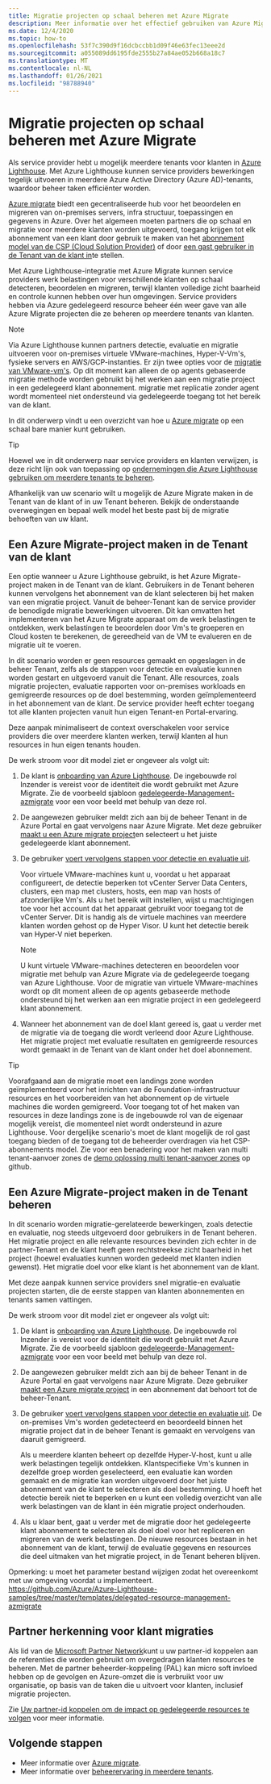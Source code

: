 ```yaml
---
title: Migratie projecten op schaal beheren met Azure Migrate
description: Meer informatie over het effectief gebruiken van Azure Migrate op gedelegeerde klanten resources.
ms.date: 12/4/2020
ms.topic: how-to
ms.openlocfilehash: 53f7c390d9f16dcbccbb1d09f46e63fec13eee2d
ms.sourcegitcommit: a055089dd6195fde2555b27a84ae052b668a18c7
ms.translationtype: MT
ms.contentlocale: nl-NL
ms.lasthandoff: 01/26/2021
ms.locfileid: "98788940"
---
```

# <a name="manage-migration-projects-at-scale-with-azure-migrate"></a>Migratie projecten op schaal beheren met Azure Migrate

Als service provider hebt u mogelijk meerdere tenants voor klanten in [Azure Lighthouse](../overview.md). Met Azure Lighthouse kunnen service providers bewerkingen tegelijk uitvoeren in meerdere Azure Active Directory (Azure AD)-tenants, waardoor beheer taken efficiënter worden.

[Azure migrate](../../migrate/migrate-services-overview.md) biedt een gecentraliseerde hub voor het beoordelen en migreren van on-premises servers, infra structuur, toepassingen en gegevens in Azure. Over het algemeen moeten partners die op schaal en migratie voor meerdere klanten worden uitgevoerd, toegang krijgen tot elk abonnement van een klant door gebruik te maken van het [abonnement model van de CSP (Cloud Solution Provider)](/partner-center/customers-revoke-admin-privileges) of door [een gast gebruiker in de Tenant van de klant in](../../active-directory/external-identities/what-is-b2b.md)te stellen.

Met Azure Lighthouse-integratie met Azure Migrate kunnen service providers werk belastingen voor verschillende klanten op schaal detecteren, beoordelen en migreren, terwijl klanten volledige zicht baarheid en controle kunnen hebben over hun omgevingen. Service providers hebben via Azure gedelegeerd resource beheer één weer gave van alle Azure Migrate projecten die ze beheren op meerdere tenants van klanten.

> [!NOTE]
> Via Azure Lighthouse kunnen partners detectie, evaluatie en migratie uitvoeren voor on-premises virtuele VMware-machines, Hyper-V-Vm's, fysieke servers en AWS/GCP-instanties. Er zijn twee opties voor de [migratie van VMware-vm's](../../migrate/server-migrate-overview.md). Op dit moment kan alleen de op agents gebaseerde migratie methode worden gebruikt bij het werken aan een migratie project in een gedelegeerd klant abonnement. migratie met replicatie zonder agent wordt momenteel niet ondersteund via gedelegeerde toegang tot het bereik van de klant.

In dit onderwerp vindt u een overzicht van hoe u [Azure migrate](../../migrate/migrate-services-overview.md) op een schaal bare manier kunt gebruiken.

> [!TIP]
> Hoewel we in dit onderwerp naar service providers en klanten verwijzen, is deze richt lijn ook van toepassing op [ondernemingen die Azure Lighthouse gebruiken om meerdere tenants te beheren](../concepts/enterprise.md).

Afhankelijk van uw scenario wilt u mogelijk de Azure Migrate maken in de Tenant van de klant of in uw Tenant beheren. Bekijk de onderstaande overwegingen en bepaal welk model het beste past bij de migratie behoeften van uw klant.

## <a name="create-an-azure-migrate-project-in-the-customer-tenant"></a>Een Azure Migrate-project maken in de Tenant van de klant

Een optie wanneer u Azure Lighthouse gebruikt, is het Azure Migrate-project maken in de Tenant van de klant. Gebruikers in de Tenant beheren kunnen vervolgens het abonnement van de klant selecteren bij het maken van een migratie project. Vanuit de beheer-Tenant kan de service provider de benodigde migratie bewerkingen uitvoeren. Dit kan omvatten het implementeren van het Azure Migrate apparaat om de werk belastingen te ontdekken, werk belastingen te beoordelen door Vm's te groeperen en Cloud kosten te berekenen, de gereedheid van de VM te evalueren en de migratie uit te voeren.

In dit scenario worden er geen resources gemaakt en opgeslagen in de beheer Tenant, zelfs als de stappen voor detectie en evaluatie kunnen worden gestart en uitgevoerd vanuit die Tenant. Alle resources, zoals migratie projecten, evaluatie rapporten voor on-premises workloads en gemigreerde resources op de doel bestemming, worden geïmplementeerd in het abonnement van de klant. De service provider heeft echter toegang tot alle klanten projecten vanuit hun eigen Tenant-en Portal-ervaring.

Deze aanpak minimaliseert de context overschakelen voor service providers die over meerdere klanten werken, terwijl klanten al hun resources in hun eigen tenants houden.

De werk stroom voor dit model ziet er ongeveer als volgt uit:

1. De klant is [onboarding van Azure Lighthouse](onboard-customer.md). De ingebouwde rol Inzender is vereist voor de identiteit die wordt gebruikt met Azure Migrate. Zie de voorbeeld sjabloon [gedelegeerde-Management-azmigrate](https://github.com/Azure/Azure-Lighthouse-samples/tree/master/templates/delegated-resource-management-azmigrate) voor een voor beeld met behulp van deze rol.
1. De aangewezen gebruiker meldt zich aan bij de beheer Tenant in de Azure Portal en gaat vervolgens naar Azure Migrate. Met deze gebruiker [maakt u een Azure migrate project](../../migrate/create-manage-projects.md)en selecteert u het juiste gedelegeerde klant abonnement.
1. De gebruiker [voert vervolgens stappen voor detectie en evaluatie uit](../../migrate/tutorial-discover-vmware.md).

   Voor virtuele VMware-machines kunt u, voordat u het apparaat configureert, de detectie beperken tot vCenter Server Data Centers, clusters, een map met clusters, hosts, een map van hosts of afzonderlijke Vm's. Als u het bereik wilt instellen, wijst u machtigingen toe voor het account dat het apparaat gebruikt voor toegang tot de vCenter Server. Dit is handig als de virtuele machines van meerdere klanten worden gehost op de Hyper Visor. U kunt het detectie bereik van Hyper-V niet beperken.

    > [!NOTE]
    > U kunt virtuele VMware-machines detecteren en beoordelen voor migratie met behulp van Azure Migrate via de gedelegeerde toegang van Azure Lighthouse. Voor de migratie van virtuele VMware-machines wordt op dit moment alleen de op agents gebaseerde methode ondersteund bij het werken aan een migratie project in een gedelegeerd klant abonnement.

1. Wanneer het abonnement van de doel klant gereed is, gaat u verder met de migratie via de toegang die wordt verleend door Azure Lighthouse. Het migratie project met evaluatie resultaten en gemigreerde resources wordt gemaakt in de Tenant van de klant onder het doel abonnement.

> [!TIP]
> Voorafgaand aan de migratie moet een landings zone worden geïmplementeerd voor het inrichten van de Foundation-infrastructuur resources en het voorbereiden van het abonnement op de virtuele machines die worden gemigreerd. Voor toegang tot of het maken van resources in deze landings zone is de ingebouwde rol van de eigenaar mogelijk vereist, die momenteel niet wordt ondersteund in azure Lighthouse. Voor dergelijke scenario's moet de klant mogelijk de rol gast toegang bieden of de toegang tot de beheerder overdragen via het CSP-abonnements model. Zie voor een benadering voor het maken van multi tenant-aanvoer zones de [demo oplossing multi tenant-aanvoer zones](https://github.com/Azure/Multi-tenant-Landing-Zones) op github.

## <a name="create-an-azure-migrate-project-in-the-managing-tenant"></a>Een Azure Migrate-project maken in de Tenant beheren

In dit scenario worden migratie-gerelateerde bewerkingen, zoals detectie en evaluatie, nog steeds uitgevoerd door gebruikers in de Tenant beheren. Het migratie project en alle relevante resources bevinden zich echter in de partner-Tenant en de klant heeft geen rechtstreekse zicht baarheid in het project (hoewel evaluaties kunnen worden gedeeld met klanten indien gewenst). Het migratie doel voor elke klant is het abonnement van de klant.

Met deze aanpak kunnen service providers snel migratie-en evaluatie projecten starten, die de eerste stappen van klanten abonnementen en tenants samen vattingen.

De werk stroom voor dit model ziet er ongeveer als volgt uit:

1. De klant is [onboarding van Azure Lighthouse](onboard-customer.md). De ingebouwde rol Inzender is vereist voor de identiteit die wordt gebruikt met Azure Migrate. Zie de voorbeeld sjabloon [gedelegeerde-Management-azmigrate](https://github.com/Azure/Azure-Lighthouse-samples/tree/master/templates/delegated-resource-management-azmigrate) voor een voor beeld met behulp van deze rol.
1. De aangewezen gebruiker meldt zich aan bij de beheer Tenant in de Azure Portal en gaat vervolgens naar Azure Migrate. Deze gebruiker [maakt een Azure migrate project](../../migrate/create-manage-projects.md) in een abonnement dat behoort tot de beheer-Tenant.
1. De gebruiker [voert vervolgens stappen voor detectie en evaluatie uit](../../migrate/tutorial-discover-vmware.md). De on-premises Vm's worden gedetecteerd en beoordeeld binnen het migratie project dat in de beheer Tenant is gemaakt en vervolgens van daaruit gemigreerd.

   Als u meerdere klanten beheert op dezelfde Hyper-V-host, kunt u alle werk belastingen tegelijk ontdekken. Klantspecifieke Vm's kunnen in dezelfde groep worden geselecteerd, een evaluatie kan worden gemaakt en de migratie kan worden uitgevoerd door het juiste abonnement van de klant te selecteren als doel bestemming. U hoeft het detectie bereik niet te beperken en u kunt een volledig overzicht van alle werk belastingen van de klant in één migratie project onderhouden.

1. Als u klaar bent, gaat u verder met de migratie door het gedelegeerte klant abonnement te selecteren als doel doel voor het repliceren en migreren van de werk belastingen. De nieuwe resources bestaan in het abonnement van de klant, terwijl de evaluatie gegevens en resources die deel uitmaken van het migratie project, in de Tenant beheren blijven.

Opmerking: u moet het parameter bestand wijzigen zodat het overeenkomt met uw omgeving voordat u implementeert. https://github.com/Azure/Azure-Lighthouse-samples/tree/master/templates/delegated-resource-management-azmigrate

## <a name="partner-recognition-for-customer-migrations"></a>Partner herkenning voor klant migraties

Als lid van de [Microsoft Partner Network](https://partner.microsoft.com)kunt u uw partner-id koppelen aan de referenties die worden gebruikt om overgedragen klanten resources te beheren. Met de partner beheerder-koppeling (PAL) kan micro soft invloed hebben op de gevolgen en Azure-omzet die is verbruikt voor uw organisatie, op basis van de taken die u uitvoert voor klanten, inclusief migratie projecten.

Zie [Uw partner-id koppelen om de impact op gedelegeerde resources te volgen](partner-earned-credit.md) voor meer informatie.

## <a name="next-steps"></a>Volgende stappen

- Meer informatie over [Azure migrate](../../migrate/migrate-services-overview.md).
- Meer informatie over [beheerervaring in meerdere tenants](../concepts/cross-tenant-management-experience.md).